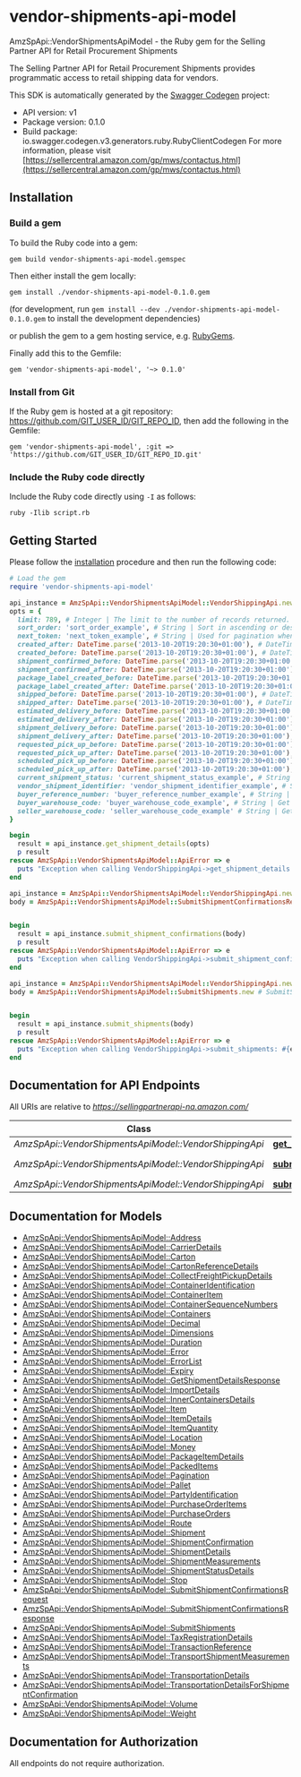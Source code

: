 # vendor-shipments-api-model

AmzSpApi::VendorShipmentsApiModel - the Ruby gem for the Selling Partner API for Retail Procurement Shipments

The Selling Partner API for Retail Procurement Shipments provides programmatic access to retail shipping data for vendors.

This SDK is automatically generated by the [Swagger Codegen](https://github.com/swagger-api/swagger-codegen) project:

- API version: v1
- Package version: 0.1.0
- Build package: io.swagger.codegen.v3.generators.ruby.RubyClientCodegen
For more information, please visit [https://sellercentral.amazon.com/gp/mws/contactus.html](https://sellercentral.amazon.com/gp/mws/contactus.html)

## Installation

### Build a gem

To build the Ruby code into a gem:

```shell
gem build vendor-shipments-api-model.gemspec
```

Then either install the gem locally:

```shell
gem install ./vendor-shipments-api-model-0.1.0.gem
```
(for development, run `gem install --dev ./vendor-shipments-api-model-0.1.0.gem` to install the development dependencies)

or publish the gem to a gem hosting service, e.g. [RubyGems](https://rubygems.org/).

Finally add this to the Gemfile:

    gem 'vendor-shipments-api-model', '~> 0.1.0'

### Install from Git

If the Ruby gem is hosted at a git repository: https://github.com/GIT_USER_ID/GIT_REPO_ID, then add the following in the Gemfile:

    gem 'vendor-shipments-api-model', :git => 'https://github.com/GIT_USER_ID/GIT_REPO_ID.git'

### Include the Ruby code directly

Include the Ruby code directly using `-I` as follows:

```shell
ruby -Ilib script.rb
```

## Getting Started

Please follow the [installation](#installation) procedure and then run the following code:
```ruby
# Load the gem
require 'vendor-shipments-api-model'

api_instance = AmzSpApi::VendorShipmentsApiModel::VendorShippingApi.new
opts = { 
  limit: 789, # Integer | The limit to the number of records returned. Default value is 50 records.
  sort_order: 'sort_order_example', # String | Sort in ascending or descending order by purchase order creation date.
  next_token: 'next_token_example', # String | Used for pagination when there are more shipments than the specified result size limit.
  created_after: DateTime.parse('2013-10-20T19:20:30+01:00'), # DateTime | Get Shipment Details that became available after this timestamp will be included in the result. Must be in <a href='https://developer-docs.amazon.com/sp-api/docs/iso-8601'>ISO 8601</a> format.
  created_before: DateTime.parse('2013-10-20T19:20:30+01:00'), # DateTime | Get Shipment Details that became available before this timestamp will be included in the result. Must be in <a href='https://developer-docs.amazon.com/sp-api/docs/iso-8601'>ISO 8601</a> format.
  shipment_confirmed_before: DateTime.parse('2013-10-20T19:20:30+01:00'), # DateTime | Get Shipment Details by passing Shipment confirmed create Date Before. Must be in <a href='https://developer-docs.amazon.com/sp-api/docs/iso-8601'>ISO 8601</a> format.
  shipment_confirmed_after: DateTime.parse('2013-10-20T19:20:30+01:00'), # DateTime | Get Shipment Details by passing Shipment confirmed create Date After. Must be in <a href='https://developer-docs.amazon.com/sp-api/docs/iso-8601'>ISO 8601</a> format.
  package_label_created_before: DateTime.parse('2013-10-20T19:20:30+01:00'), # DateTime | Get Shipment Details by passing Package label create Date by buyer. Must be in <a href='https://developer-docs.amazon.com/sp-api/docs/iso-8601'>ISO 8601</a> format.
  package_label_created_after: DateTime.parse('2013-10-20T19:20:30+01:00'), # DateTime | Get Shipment Details by passing Package label create Date After by buyer. Must be in <a href='https://developer-docs.amazon.com/sp-api/docs/iso-8601'>ISO 8601</a> format.
  shipped_before: DateTime.parse('2013-10-20T19:20:30+01:00'), # DateTime | Get Shipment Details by passing Shipped Date Before. Must be in <a href='https://developer-docs.amazon.com/sp-api/docs/iso-8601'>ISO 8601</a> format.
  shipped_after: DateTime.parse('2013-10-20T19:20:30+01:00'), # DateTime | Get Shipment Details by passing Shipped Date After. Must be in <a href='https://developer-docs.amazon.com/sp-api/docs/iso-8601'>ISO 8601</a> format.
  estimated_delivery_before: DateTime.parse('2013-10-20T19:20:30+01:00'), # DateTime | Get Shipment Details by passing Estimated Delivery Date Before. Must be in <a href='https://developer-docs.amazon.com/sp-api/docs/iso-8601'>ISO 8601</a> format.
  estimated_delivery_after: DateTime.parse('2013-10-20T19:20:30+01:00'), # DateTime | Get Shipment Details by passing Estimated Delivery Date Before. Must be in <a href='https://developer-docs.amazon.com/sp-api/docs/iso-8601'>ISO 8601</a> format.
  shipment_delivery_before: DateTime.parse('2013-10-20T19:20:30+01:00'), # DateTime | Get Shipment Details by passing Shipment Delivery Date Before. Must be in <a href='https://developer-docs.amazon.com/sp-api/docs/iso-8601'>ISO 8601</a> format.
  shipment_delivery_after: DateTime.parse('2013-10-20T19:20:30+01:00'), # DateTime | Get Shipment Details by passing Shipment Delivery Date After. Must be in <a href='https://developer-docs.amazon.com/sp-api/docs/iso-8601'>ISO 8601</a> format.
  requested_pick_up_before: DateTime.parse('2013-10-20T19:20:30+01:00'), # DateTime | Get Shipment Details by passing Before Requested pickup date. Must be in <a href='https://developer-docs.amazon.com/sp-api/docs/iso-8601'>ISO 8601</a> format.
  requested_pick_up_after: DateTime.parse('2013-10-20T19:20:30+01:00'), # DateTime | Get Shipment Details by passing After Requested pickup date. Must be in <a href='https://developer-docs.amazon.com/sp-api/docs/iso-8601'>ISO 8601</a> format.
  scheduled_pick_up_before: DateTime.parse('2013-10-20T19:20:30+01:00'), # DateTime | Get Shipment Details by passing Before scheduled pickup date. Must be in <a href='https://developer-docs.amazon.com/sp-api/docs/iso-8601'>ISO 8601</a> format.
  scheduled_pick_up_after: DateTime.parse('2013-10-20T19:20:30+01:00'), # DateTime | Get Shipment Details by passing After Scheduled pickup date. Must be in <a href='https://developer-docs.amazon.com/sp-api/docs/iso-8601'>ISO 8601</a> format.
  current_shipment_status: 'current_shipment_status_example', # String | Get Shipment Details by passing Current shipment status.
  vendor_shipment_identifier: 'vendor_shipment_identifier_example', # String | Get Shipment Details by passing Vendor Shipment ID
  buyer_reference_number: 'buyer_reference_number_example', # String | Get Shipment Details by passing buyer Reference ID
  buyer_warehouse_code: 'buyer_warehouse_code_example', # String | Get Shipping Details based on buyer warehouse code. This value should be same as 'shipToParty.partyId' in the Shipment.
  seller_warehouse_code: 'seller_warehouse_code_example' # String | Get Shipping Details based on vendor warehouse code. This value should be same as 'sellingParty.partyId' in the Shipment.
}

begin
  result = api_instance.get_shipment_details(opts)
  p result
rescue AmzSpApi::VendorShipmentsApiModel::ApiError => e
  puts "Exception when calling VendorShippingApi->get_shipment_details: #{e}"
end

api_instance = AmzSpApi::VendorShipmentsApiModel::VendorShippingApi.new
body = AmzSpApi::VendorShipmentsApiModel::SubmitShipmentConfirmationsRequest.new # SubmitShipmentConfirmationsRequest | A request to submit shipment confirmation.


begin
  result = api_instance.submit_shipment_confirmations(body)
  p result
rescue AmzSpApi::VendorShipmentsApiModel::ApiError => e
  puts "Exception when calling VendorShippingApi->submit_shipment_confirmations: #{e}"
end

api_instance = AmzSpApi::VendorShipmentsApiModel::VendorShippingApi.new
body = AmzSpApi::VendorShipmentsApiModel::SubmitShipments.new # SubmitShipments | A request to submit shipment request.


begin
  result = api_instance.submit_shipments(body)
  p result
rescue AmzSpApi::VendorShipmentsApiModel::ApiError => e
  puts "Exception when calling VendorShippingApi->submit_shipments: #{e}"
end
```

## Documentation for API Endpoints

All URIs are relative to *https://sellingpartnerapi-na.amazon.com/*

Class | Method | HTTP request | Description
------------ | ------------- | ------------- | -------------
*AmzSpApi::VendorShipmentsApiModel::VendorShippingApi* | [**get_shipment_details**](docs/VendorShippingApi.md#get_shipment_details) | **GET** /vendor/shipping/v1/shipments | 
*AmzSpApi::VendorShipmentsApiModel::VendorShippingApi* | [**submit_shipment_confirmations**](docs/VendorShippingApi.md#submit_shipment_confirmations) | **POST** /vendor/shipping/v1/shipmentConfirmations | 
*AmzSpApi::VendorShipmentsApiModel::VendorShippingApi* | [**submit_shipments**](docs/VendorShippingApi.md#submit_shipments) | **POST** /vendor/shipping/v1/shipments | 

## Documentation for Models

 - [AmzSpApi::VendorShipmentsApiModel::Address](docs/Address.md)
 - [AmzSpApi::VendorShipmentsApiModel::CarrierDetails](docs/CarrierDetails.md)
 - [AmzSpApi::VendorShipmentsApiModel::Carton](docs/Carton.md)
 - [AmzSpApi::VendorShipmentsApiModel::CartonReferenceDetails](docs/CartonReferenceDetails.md)
 - [AmzSpApi::VendorShipmentsApiModel::CollectFreightPickupDetails](docs/CollectFreightPickupDetails.md)
 - [AmzSpApi::VendorShipmentsApiModel::ContainerIdentification](docs/ContainerIdentification.md)
 - [AmzSpApi::VendorShipmentsApiModel::ContainerItem](docs/ContainerItem.md)
 - [AmzSpApi::VendorShipmentsApiModel::ContainerSequenceNumbers](docs/ContainerSequenceNumbers.md)
 - [AmzSpApi::VendorShipmentsApiModel::Containers](docs/Containers.md)
 - [AmzSpApi::VendorShipmentsApiModel::Decimal](docs/Decimal.md)
 - [AmzSpApi::VendorShipmentsApiModel::Dimensions](docs/Dimensions.md)
 - [AmzSpApi::VendorShipmentsApiModel::Duration](docs/Duration.md)
 - [AmzSpApi::VendorShipmentsApiModel::Error](docs/Error.md)
 - [AmzSpApi::VendorShipmentsApiModel::ErrorList](docs/ErrorList.md)
 - [AmzSpApi::VendorShipmentsApiModel::Expiry](docs/Expiry.md)
 - [AmzSpApi::VendorShipmentsApiModel::GetShipmentDetailsResponse](docs/GetShipmentDetailsResponse.md)
 - [AmzSpApi::VendorShipmentsApiModel::ImportDetails](docs/ImportDetails.md)
 - [AmzSpApi::VendorShipmentsApiModel::InnerContainersDetails](docs/InnerContainersDetails.md)
 - [AmzSpApi::VendorShipmentsApiModel::Item](docs/Item.md)
 - [AmzSpApi::VendorShipmentsApiModel::ItemDetails](docs/ItemDetails.md)
 - [AmzSpApi::VendorShipmentsApiModel::ItemQuantity](docs/ItemQuantity.md)
 - [AmzSpApi::VendorShipmentsApiModel::Location](docs/Location.md)
 - [AmzSpApi::VendorShipmentsApiModel::Money](docs/Money.md)
 - [AmzSpApi::VendorShipmentsApiModel::PackageItemDetails](docs/PackageItemDetails.md)
 - [AmzSpApi::VendorShipmentsApiModel::PackedItems](docs/PackedItems.md)
 - [AmzSpApi::VendorShipmentsApiModel::Pagination](docs/Pagination.md)
 - [AmzSpApi::VendorShipmentsApiModel::Pallet](docs/Pallet.md)
 - [AmzSpApi::VendorShipmentsApiModel::PartyIdentification](docs/PartyIdentification.md)
 - [AmzSpApi::VendorShipmentsApiModel::PurchaseOrderItems](docs/PurchaseOrderItems.md)
 - [AmzSpApi::VendorShipmentsApiModel::PurchaseOrders](docs/PurchaseOrders.md)
 - [AmzSpApi::VendorShipmentsApiModel::Route](docs/Route.md)
 - [AmzSpApi::VendorShipmentsApiModel::Shipment](docs/Shipment.md)
 - [AmzSpApi::VendorShipmentsApiModel::ShipmentConfirmation](docs/ShipmentConfirmation.md)
 - [AmzSpApi::VendorShipmentsApiModel::ShipmentDetails](docs/ShipmentDetails.md)
 - [AmzSpApi::VendorShipmentsApiModel::ShipmentMeasurements](docs/ShipmentMeasurements.md)
 - [AmzSpApi::VendorShipmentsApiModel::ShipmentStatusDetails](docs/ShipmentStatusDetails.md)
 - [AmzSpApi::VendorShipmentsApiModel::Stop](docs/Stop.md)
 - [AmzSpApi::VendorShipmentsApiModel::SubmitShipmentConfirmationsRequest](docs/SubmitShipmentConfirmationsRequest.md)
 - [AmzSpApi::VendorShipmentsApiModel::SubmitShipmentConfirmationsResponse](docs/SubmitShipmentConfirmationsResponse.md)
 - [AmzSpApi::VendorShipmentsApiModel::SubmitShipments](docs/SubmitShipments.md)
 - [AmzSpApi::VendorShipmentsApiModel::TaxRegistrationDetails](docs/TaxRegistrationDetails.md)
 - [AmzSpApi::VendorShipmentsApiModel::TransactionReference](docs/TransactionReference.md)
 - [AmzSpApi::VendorShipmentsApiModel::TransportShipmentMeasurements](docs/TransportShipmentMeasurements.md)
 - [AmzSpApi::VendorShipmentsApiModel::TransportationDetails](docs/TransportationDetails.md)
 - [AmzSpApi::VendorShipmentsApiModel::TransportationDetailsForShipmentConfirmation](docs/TransportationDetailsForShipmentConfirmation.md)
 - [AmzSpApi::VendorShipmentsApiModel::Volume](docs/Volume.md)
 - [AmzSpApi::VendorShipmentsApiModel::Weight](docs/Weight.md)

## Documentation for Authorization

 All endpoints do not require authorization.

